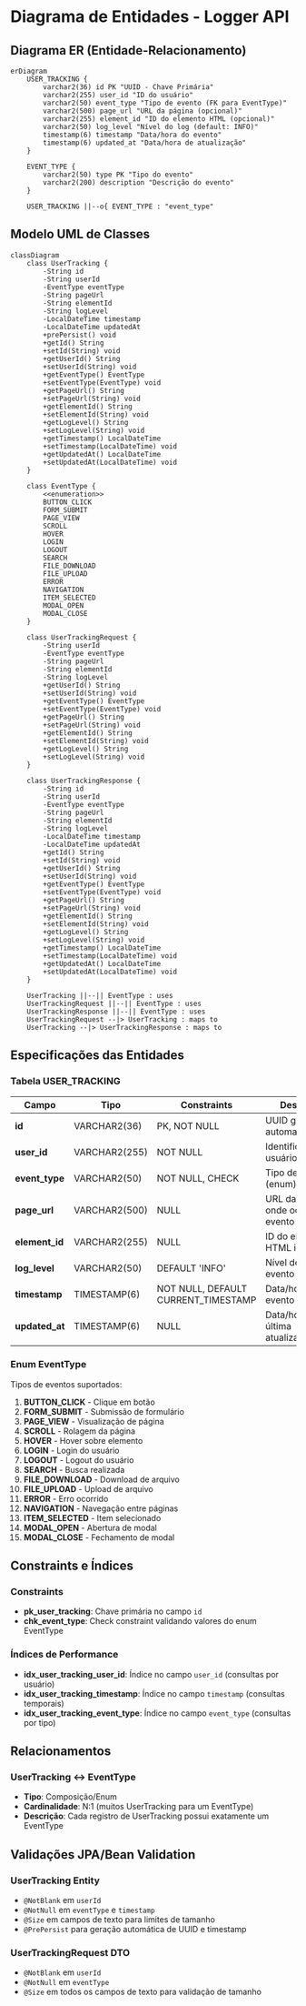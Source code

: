 # Diagrama de Entidades - Logger API

## Diagrama ER (Entidade-Relacionamento)

```mermaid
erDiagram
    USER_TRACKING {
        varchar2(36) id PK "UUID - Chave Primária"
        varchar2(255) user_id "ID do usuário"
        varchar2(50) event_type "Tipo de evento (FK para EventType)"
        varchar2(500) page_url "URL da página (opcional)"
        varchar2(255) element_id "ID do elemento HTML (opcional)"
        varchar2(50) log_level "Nível do log (default: INFO)"
        timestamp(6) timestamp "Data/hora do evento"
        timestamp(6) updated_at "Data/hora de atualização"
    }

    EVENT_TYPE {
        varchar2(50) type PK "Tipo do evento"
        varchar2(200) description "Descrição do evento"
    }

    USER_TRACKING ||--o{ EVENT_TYPE : "event_type"
```

## Modelo UML de Classes

```mermaid
classDiagram
    class UserTracking {
        -String id
        -String userId
        -EventType eventType
        -String pageUrl
        -String elementId
        -String logLevel
        -LocalDateTime timestamp
        -LocalDateTime updatedAt
        +prePersist() void
        +getId() String
        +setId(String) void
        +getUserId() String
        +setUserId(String) void
        +getEventType() EventType
        +setEventType(EventType) void
        +getPageUrl() String
        +setPageUrl(String) void
        +getElementId() String
        +setElementId(String) void
        +getLogLevel() String
        +setLogLevel(String) void
        +getTimestamp() LocalDateTime
        +setTimestamp(LocalDateTime) void
        +getUpdatedAt() LocalDateTime
        +setUpdatedAt(LocalDateTime) void
    }

    class EventType {
        <<enumeration>>
        BUTTON_CLICK
        FORM_SUBMIT
        PAGE_VIEW
        SCROLL
        HOVER
        LOGIN
        LOGOUT
        SEARCH
        FILE_DOWNLOAD
        FILE_UPLOAD
        ERROR
        NAVIGATION
        ITEM_SELECTED
        MODAL_OPEN
        MODAL_CLOSE
    }

    class UserTrackingRequest {
        -String userId
        -EventType eventType
        -String pageUrl
        -String elementId
        -String logLevel
        +getUserId() String
        +setUserId(String) void
        +getEventType() EventType
        +setEventType(EventType) void
        +getPageUrl() String
        +setPageUrl(String) void
        +getElementId() String
        +setElementId(String) void
        +getLogLevel() String
        +setLogLevel(String) void
    }

    class UserTrackingResponse {
        -String id
        -String userId
        -EventType eventType
        -String pageUrl
        -String elementId
        -String logLevel
        -LocalDateTime timestamp
        -LocalDateTime updatedAt
        +getId() String
        +setId(String) void
        +getUserId() String
        +setUserId(String) void
        +getEventType() EventType
        +setEventType(EventType) void
        +getPageUrl() String
        +setPageUrl(String) void
        +getElementId() String
        +setElementId(String) void
        +getLogLevel() String
        +setLogLevel(String) void
        +getTimestamp() LocalDateTime
        +setTimestamp(LocalDateTime) void
        +getUpdatedAt() LocalDateTime
        +setUpdatedAt(LocalDateTime) void
    }

    UserTracking ||--|| EventType : uses
    UserTrackingRequest ||--|| EventType : uses
    UserTrackingResponse ||--|| EventType : uses
    UserTrackingRequest --|> UserTracking : maps to
    UserTracking --|> UserTrackingResponse : maps to
```

## Especificações das Entidades

### Tabela USER_TRACKING

| Campo | Tipo | Constraints | Descrição |
|-------|------|-------------|-----------|
| **id** | VARCHAR2(36) | PK, NOT NULL | UUID gerado automaticamente |
| **user_id** | VARCHAR2(255) | NOT NULL | Identificador do usuário |
| **event_type** | VARCHAR2(50) | NOT NULL, CHECK | Tipo de evento (enum) |
| **page_url** | VARCHAR2(500) | NULL | URL da página onde ocorreu o evento |
| **element_id** | VARCHAR2(255) | NULL | ID do elemento HTML interagido |
| **log_level** | VARCHAR2(50) | DEFAULT 'INFO' | Nível de log do evento |
| **timestamp** | TIMESTAMP(6) | NOT NULL, DEFAULT CURRENT_TIMESTAMP | Data/hora do evento |
| **updated_at** | TIMESTAMP(6) | NULL | Data/hora da última atualização |

### Enum EventType

Tipos de eventos suportados:

1. **BUTTON_CLICK** - Clique em botão
2. **FORM_SUBMIT** - Submissão de formulário
3. **PAGE_VIEW** - Visualização de página
4. **SCROLL** - Rolagem da página
5. **HOVER** - Hover sobre elemento
6. **LOGIN** - Login do usuário
7. **LOGOUT** - Logout do usuário
8. **SEARCH** - Busca realizada
9. **FILE_DOWNLOAD** - Download de arquivo
10. **FILE_UPLOAD** - Upload de arquivo
11. **ERROR** - Erro ocorrido
12. **NAVIGATION** - Navegação entre páginas
13. **ITEM_SELECTED** - Item selecionado
14. **MODAL_OPEN** - Abertura de modal
15. **MODAL_CLOSE** - Fechamento de modal

## Constraints e Índices

### Constraints
- **pk_user_tracking**: Chave primária no campo `id`
- **chk_event_type**: Check constraint validando valores do enum EventType

### Índices de Performance
- **idx_user_tracking_user_id**: Índice no campo `user_id` (consultas por usuário)
- **idx_user_tracking_timestamp**: Índice no campo `timestamp` (consultas temporais)
- **idx_user_tracking_event_type**: Índice no campo `event_type` (consultas por tipo)

## Relacionamentos

### UserTracking ↔ EventType
- **Tipo**: Composição/Enum
- **Cardinalidade**: N:1 (muitos UserTracking para um EventType)
- **Descrição**: Cada registro de UserTracking possui exatamente um EventType

## Validações JPA/Bean Validation

### UserTracking Entity
- `@NotBlank` em `userId`
- `@NotNull` em `eventType` e `timestamp`
- `@Size` em campos de texto para limites de tamanho
- `@PrePersist` para geração automática de UUID e timestamp

### UserTrackingRequest DTO
- `@NotBlank` em `userId`
- `@NotNull` em `eventType`
- `@Size` em todos os campos de texto para validação de tamanho